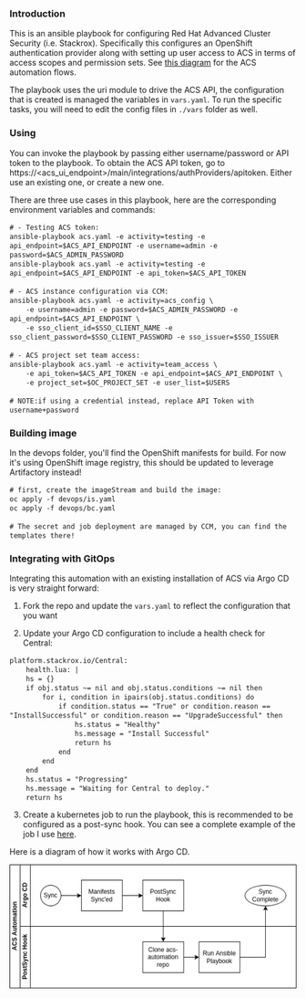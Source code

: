 ### Introduction

This is an ansible playbook for configuring Red Hat Advanced Cluster Security (i.e. Stackrox). Specifically this configures an OpenShift authentication provider along with setting up user access to ACS in terms of access scopes and permission sets. See [this diagram](https://app.mural.co/t/platformservices5977/m/platformservices5977/1648830590650/22bf3714ed349ecf6440821d5687c56a1c23319f?sender=ubd5b0c8c42584deffe081219) for the ACS automation flows.

The playbook uses the uri module to drive the ACS API, the configuration that is created is managed the variables in `vars.yaml`. To run the specific tasks, you will need to edit the config files in `./vars` folder as well.

### Using

You can invoke the playbook by passing either username/password or API token to the playbook. To obtain the ACS API token, go to https://<acs_ui_endpoint>/main/integrations/authProviders/apitoken. Either use an existing one, or create a new one.

There are three use cases in this playbook, here are the corresponding environment variables and commands:
```shell
# - Testing ACS token:
ansible-playbook acs.yaml -e activity=testing -e api_endpoint=$ACS_API_ENDPOINT -e username=admin -e password=$ACS_ADMIN_PASSWORD
ansible-playbook acs.yaml -e activity=testing -e api_endpoint=$ACS_API_ENDPOINT -e api_token=$ACS_API_TOKEN

# - ACS instance configuration via CCM:
ansible-playbook acs.yaml -e activity=acs_config \
    -e username=admin -e password=$ACS_ADMIN_PASSWORD -e api_endpoint=$ACS_API_ENDPOINT \
    -e sso_client_id=$SSO_CLIENT_NAME -e sso_client_password=$SSO_CLIENT_PASSWORD -e sso_issuer=$SSO_ISSUER

# - ACS project set team access:
ansible-playbook acs.yaml -e activity=team_access \
    -e api_token=$ACS_API_TOKEN -e api_endpoint=$ACS_API_ENDPOINT \
    -e project_set=$OC_PROJECT_SET -e user_list=$USERS

# NOTE:if using a credential instead, replace API Token with username+password
```

### Building image

In the devops folder, you'll find the OpenShift manifests for build. For now it's using OpenShift image registry, this should be updated to leverage Artifactory instead!

```shell
# first, create the imageStream and build the image:
oc apply -f devops/is.yaml
oc apply -f devops/bc.yaml

# The secret and job deployment are managed by CCM, you can find the templates there!
```


### Integrating with GitOps

Integrating this automation with an existing installation of ACS via Argo CD is very straight forward:

1. Fork the repo and update the `vars.yaml` to reflect the configuration that you want

2. Update your Argo CD configuration to include a health check for Central:

```
platform.stackrox.io/Central:
    health.lua: |
    hs = {}
    if obj.status ~= nil and obj.status.conditions ~= nil then
        for i, condition in ipairs(obj.status.conditions) do
            if condition.status == "True" or condition.reason == "InstallSuccessful" or condition.reason == "UpgradeSuccessful" then
                hs.status = "Healthy"
                hs.message = "Install Successful"
                return hs
            end
        end
    end
    hs.status = "Progressing"
    hs.message = "Waiting for Central to deploy."
    return hs
```

3. Create a kubernetes job to run the playbook, this is recommended to be configured as a post-sync hook. You can see a complete example of the job I use [here](https://github.com/gnunn-gitops/cluster-config/blob/main/components/apps/acs-operator/overlays/oauth/init-acs.yaml).

Here is a diagram of how it works with Argo CD.

![GitOps Flow](docs/img/gitops-flow.png)
